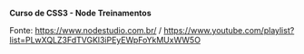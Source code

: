 **Curso de CSS3 - Node Treinamentos**

Fonte: https://www.nodestudio.com.br/ / https://www.youtube.com/playlist?list=PLwXQLZ3FdTVGKl3iPEyEWpFoYkMUxWW5O